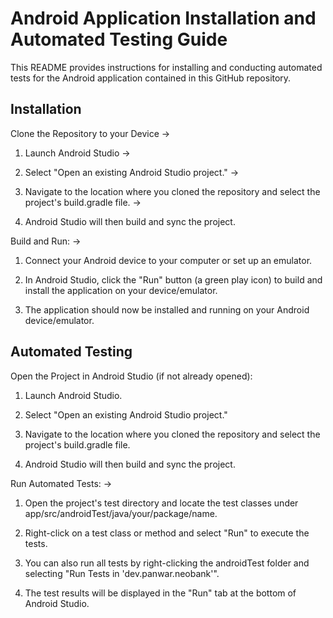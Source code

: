 # Android Application Installation and Automated Testing Guide

This README provides instructions for installing and conducting automated tests for the Android application contained in this GitHub repository. 

## Installation
Clone the Repository to your Device -> 

1. Launch Android Studio -> 

2. Select "Open an existing Android Studio project." -> 

3. Navigate to the location where you cloned the repository and select the project's build.gradle file. ->

4. Android Studio will then build and sync the project.


Build and Run: ->

1. Connect your Android device to your computer or set up an emulator. 

2. In Android Studio, click the "Run" button (a green play icon) to build and install the application on your device/emulator. 

3. The application should now be installed and running on your Android device/emulator.


## Automated Testing

Open the Project in Android Studio (if not already opened):

1. Launch Android Studio.

2. Select "Open an existing Android Studio project."

3. Navigate to the location where you cloned the repository and select the project's build.gradle file. 

4. Android Studio will then build and sync the project.


Run Automated Tests: ->

1. Open the project's test directory and locate the test classes under app/src/androidTest/java/your/package/name. 

2. Right-click on a test class or method and select "Run" to execute the tests.

3. You can also run all tests by right-clicking the androidTest folder and selecting "Run Tests in 'dev.panwar.neobank'".

4. The test results will be displayed in the "Run" tab at the bottom of Android Studio.



